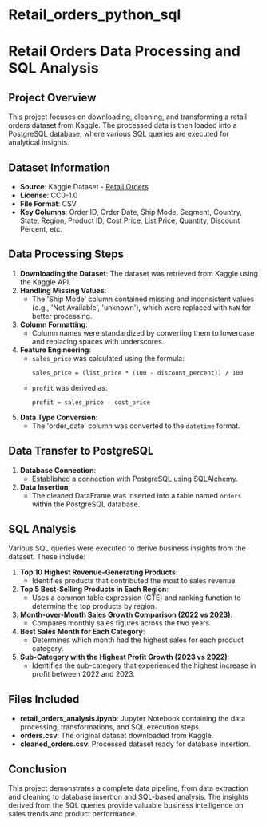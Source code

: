 # Retail_orders_python_sql
# Retail Orders Data Processing and SQL Analysis

## Project Overview
This project focuses on downloading, cleaning, and transforming a retail orders dataset from Kaggle. The processed data is then loaded into a PostgreSQL database, where various SQL queries are executed for analytical insights.

## Dataset Information
- **Source**: Kaggle Dataset - [Retail Orders](https://www.kaggle.com/datasets/ankitbansal06/retail-orders)
- **License**: CC0-1.0
- **File Format**: CSV
- **Key Columns**: Order ID, Order Date, Ship Mode, Segment, Country, State, Region, Product ID, Cost Price, List Price, Quantity, Discount Percent, etc.

## Data Processing Steps
1. **Downloading the Dataset**: The dataset was retrieved from Kaggle using the Kaggle API.
2. **Handling Missing Values**:
   - The 'Ship Mode' column contained missing and inconsistent values (e.g., 'Not Available', 'unknown'), which were replaced with `NaN` for better processing.
3. **Column Formatting**:
   - Column names were standardized by converting them to lowercase and replacing spaces with underscores.
4. **Feature Engineering**:
   - `sales_price` was calculated using the formula:
     ```
     sales_price = (list_price * (100 - discount_percent)) / 100
     ```
   - `profit` was derived as:
     ```
     profit = sales_price - cost_price
     ```
5. **Data Type Conversion**:
   - The 'order_date' column was converted to the `datetime` format.

## Data Transfer to PostgreSQL
1. **Database Connection**:
   - Established a connection with PostgreSQL using SQLAlchemy.
2. **Data Insertion**:
   - The cleaned DataFrame was inserted into a table named `orders` within the PostgreSQL database.

## SQL Analysis
Various SQL queries were executed to derive business insights from the dataset. These include:

1. **Top 10 Highest Revenue-Generating Products**:
   - Identifies products that contributed the most to sales revenue.
2. **Top 5 Best-Selling Products in Each Region**:
   - Uses a common table expression (CTE) and ranking function to determine the top products by region.
3. **Month-over-Month Sales Growth Comparison (2022 vs 2023)**:
   - Compares monthly sales figures across the two years.
4. **Best Sales Month for Each Category**:
   - Determines which month had the highest sales for each product category.
5. **Sub-Category with the Highest Profit Growth (2023 vs 2022)**:
   - Identifies the sub-category that experienced the highest increase in profit between 2022 and 2023.

## Files Included
- **retail_orders_analysis.ipynb**: Jupyter Notebook containing the data processing, transformations, and SQL execution steps.
- **orders.csv**: The original dataset downloaded from Kaggle.
- **cleaned_orders.csv**: Processed dataset ready for database insertion.

## Conclusion
This project demonstrates a complete data pipeline, from data extraction and cleaning to database insertion and SQL-based analysis. The insights derived from the SQL queries provide valuable business intelligence on sales trends and product performance.

